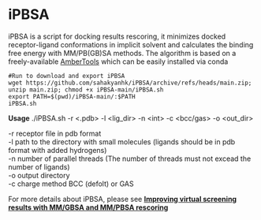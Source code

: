 # iPBSA

iPBSA is a script for docking results rescoring, it minimizes docked receptor-ligand conformations in implicit solvent and calculates the binding free energy with MM/PB(GB)SA methods. The algorithm is based on a freely-available [AmberTools](https://ambermd.org/AmberTools.php) which can be easily installed via conda  

```console
#Run to download and export iPBSA
wget https://github.com/sahakyanhk/iPBSA/archive/refs/heads/main.zip; unzip main.zip; chmod +x iPBSA-main/iPBSA.sh
export PATH=$(pwd)/iPBSA-main/:$PATH
iPBSA.sh
```

**Usage** ./iPBSA.sh -r <.pdb> -l <lig_dir>  -n <int\> -c <bcc/gas> -o <out_dir>  
	
-r receptor file in pdb format  
-l path to the directory with small molecules (ligands should be in pdb format with added hydrogens)  
-n number of parallel threads (The number of threads must not excead the number of ligands)  
-o output directory  
-c charge method BCC (defolt) or GAS  

For more details about iPBSA, please see [**Improving virtual screening results with MM/GBSA and MM/PBSA rescoring**](https://link.springer.com/article/10.1007/s10822-021-00389-3)  
